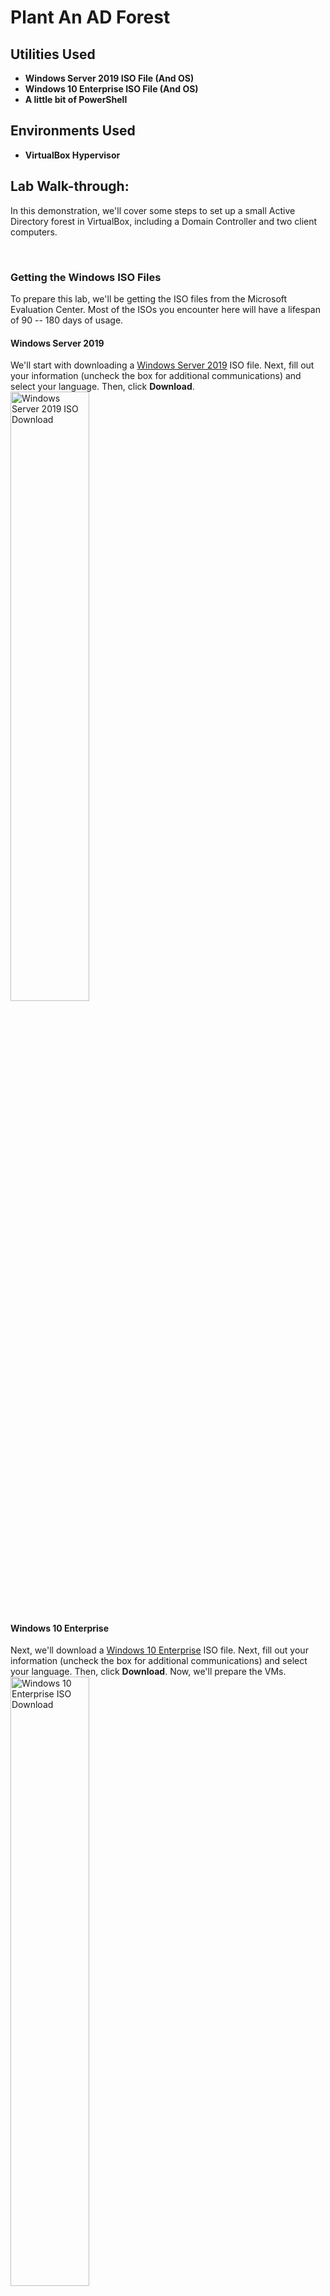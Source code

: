 # Plant An AD Forest
<h2>Utilities Used</h2>

- <b>Windows Server 2019 ISO File (And OS)</b>
- <b>Windows 10 Enterprise ISO File (And OS)</b>
- <b>A little bit of PowerShell</b>

<h2>Environments Used</h2>

- <b>VirtualBox Hypervisor </b>

<h2>Lab Walk-through:</h2>
<p>In this demonstration, we'll cover some steps to set up a small Active Directory forest in VirtualBox, including a Domain Controller and two client computers.</p>
<br />
<h3>Getting the Windows ISO Files</h3>
To prepare this lab, we'll be getting the ISO files from the Microsoft Evaluation Center. Most of the ISOs you encounter here will have a lifespan of 90 -- 180 days of usage.

<h4>Windows Server 2019</h4>
We'll start with downloading a <a href="https://www.microsoft.com/en-us/evalcenter/evaluate-windows-server-2019" target="_blank">Windows Server 2019</a> ISO file. Next, fill out your information (uncheck the box for additional communications) and select your language. Then, click <b>Download</b>.
<br/>
<img src="https://i.imgur.com/7Q18kJ0.png" height="50%" width="50%" alt="Windows Server 2019 ISO Download"/>
<br />
<h4>Windows 10 Enterprise</h4>
Next, we'll download a <a href="https://www.microsoft.com/en-us/evalcenter/evaluate-windows-10-enterprise" target="_blank">Windows 10 Enterprise</a> ISO file. Next, fill out your information (uncheck the box for additional communications) and select your language. Then, click <b>Download</b>. Now, we'll prepare the VMs.
<img src="https://i.imgur.com/B1CGAMt.png" height="50%" width="50%" alt="Windows 10 Enterprise ISO Download"/>
<br />

<h3>Windows Server 2019</h3>
Let's first configure our Windows Server 2019 VM as our domain controller. On our VirtualBox VM Manager, create a new VM by clicking the <b>New VM</b> button. Configure the following:
<br/>
<img src="https://i.imgur.com/q62IZCb.png" height="80%" width="80%" alt="VM Name and OS"/>
<br />
<img src="https://i.imgur.com/30MXVBB.png" height="80%" width="80%" alt="Hardware"/>
<br />
<img src="https://i.imgur.com/hAIh2aX.png" height="80%" width="80%" alt="Virtual Hard disk"/>
<br />
Click <b>Finish</b>, but don't start the VM yet!
<br />
<img src="https://i.imgur.com/3H0FGXs.png" height="50%" width="50%" alt="Network Settings Win Server 2019"/>
<br />
<img src="https://i.imgur.com/xhlKpnr.png" height="80%" width="80%" alt="Win Server 2019  Network Adapters"/>
<br />

<h3>Windows 10 Enterprise Template</h3>
Now, we'll create a new VM and give it a name such as <b><i>Win10EnterpriseTemplate</i></b>.
<br/>
<img src="https://i.imgur.com/5NUCs6B.png" height="80%" width="80%" alt="Create Win10EnterpriseTemplate"/>
<br />
<img src="https://i.imgur.com/qcZ29aP.png" height="80%" width="80%" alt="Hardware"/>
<br />
<img src="https://i.imgur.com/XLLFNp9.png" height="80%" width="80%" alt="Virtual Hard disk"/>
<br />
Again, click <b>Finish</b>, but do not start the VM yet! We'll go to the network settings of the VM.
<br/>
<img src="https://i.imgur.com/z236WTf.png" height="60%" width="60%" alt="Win10Enterprise Network Settings"/>
<br />
<img src="https://i.imgur.com/4EKyJtJ.png" height="80%" width="80%" alt="Win10EnterpriseTemplate Network Adapter"/>
<br />
Make sure to save the settings of the VM and now we'll start the installation of the operating systems.
<br />
<h3>Windows Server 2019</h3>
We'll hover over our newly created Windows Server 2019 VM and double-click to start the VM. Once booting finishes, Choose languge > Click <b>Install Now</b>.
<img src="https://i.imgur.com/Gnh0EGN.png" height="75%" width="75%" alt="Choose Language"/>
<br />
Choose <b>Windows Server 2019 Standard Evaluation (Desktop Experience)</b>
<img src="https://i.imgur.com/e9H4q1x.png" height="75%" width="75%" alt="Choose Standard Evaluation (desktop experience)"/>
<br />
We'll click <b>Next</b> and accept the terms and conditions. Then, we'll choose a <b>Custom</b> installation of Windows.
<br />
<img src="https://i.imgur.com/Zgy0KNX.png" height="75%" width="75%" alt="Custom: Install Windows..."/>
<br />
Click <b>Next</b> and wait for the installation to finish.
<br />
<img src="https://i.imgur.com/iDtp03c.png" height="55%" width="55%" alt="Installing Windows"/>
<br />
Enter a local administrator password and keep it in your records.
<br />
<img src="https://i.imgur.com/YfhVRHt.png" height="75%" width="75%" alt="Customize Settings"/>
<br />
Now, with VirtualBox, we'll click <b>Input</b> > <b>Keyboard</b> > <b>CTRL + ALT + DEL</b> to enter <b>CTRL + ALT + DEL</b> into the VM, and log in with your local Administrator password.
<br />
<img src="https://i.imgur.com/8JxQdlk.png" height="75%" width="75%" alt="Administrator Login"/>
<br />
Now, we'll configure the Server's Network Interface. In my environment, the pfSense DHCP service has been disabled for the AD (Active Directory) lab LAN, because we want the domain controller to act as the DHCP server for the client Windows computers. Therefore, we'll need to manually configure the domain controller.

<br />
To get started, on the Windows Server 2019 VM, we'll right-click the network interface icon and choose <b>Open Network & 
 Internet Settings</b>
 
<br />
<img src="https://i.imgur.com/2DV62M9.png" height="15%" width="15%" alt="Network Interface Icon"/>
<br />
<img src="https://i.imgur.com/pT0crPJ.png" height="35%" width="35%" alt="Open Network & Internet Settings"/>
<br />
Scroll down and choose <b>Change adapter options</b>
<br />
<img src="https://i.imgur.com/Kxz9gZD.png" height="50%" width="50%" alt="Change adapter options"/>
<br />
Right-click the adapter and choose <b>Properties</b>
<br />
<img src="https://i.imgur.com/JfJF1qu.png" height="60%" width="60%" alt="Properties"/>
<br />
Double-click <b>Internet Protocol Version 4 (TCP/IPv4)</b>
<br />
<img src="https://i.imgur.com/qhEDaJG.png" height="80%" width="80%" alt="IPv4"/>
<br />
We'll configure the adapter as follows:
<br />
<img src="https://i.imgur.com/bvM9p9A.png" height="80%" width="80%" alt="Use the following IP address"/>
<br />
So, for the DNS Server...two things:

- First, check with the DNS server running on the domain controller (we'll install it in a bit)
- If the DNS server doesn't know the answer, it will forward the DNS query to the default gateway and pfSense will resolve it


<h3>Rename the Server</h3>
Now we'll rename our Windows Server 2019 by clicking the <b>Start Menu</b> and click <b>Settings</b>
<br />
<img src="https://i.imgur.com/WbiYkia.png" height="40%" width="40%" alt="Settings > System"/>
<br />
<img src="https://i.imgur.com/1lwhOUj.png" height="40%" width="40%" alt="About"/>
<br />
<img src="https://i.imgur.com/YBoIL9J.png" height="40%" width="40%" alt="Rename this PC"/>
<br />
Enter DC1 as the name for the domain controller
<br />
<img src="https://i.imgur.com/R0jMYtX.png" height="75%" width="75%" alt="Rename to DC1"/>
<br />
Choose <b>Restart Now</b>. If a reason is required, choose <b>Other (planned)</b>.

<h3>Take Snapshot of the VM</h3>
In the VirtualBox VM manager, next to the Windows Server 2019 machine, click the menu icon and choose <b>Snapshots</b>.
<br />
<img src="https://i.imgur.com/wkqbEyO.png" height="60%" width="60%" alt="Choose Snapshots"/>
<br />
Click the <b>Take</b> button
<br />
<img src="https://i.imgur.com/pVTeu44.png" height="25%" width="25%" alt="Take button"/>
<br />
We can fill out the Snapshot entry with something like this:
<br />
<img src="https://i.imgur.com/8SjDYYN.png" height="45%" width="45%" alt="Description"/>
<br />
Click <b>OK</b>. Now, we can restore this snapshot any time if we want to roll back to a pre-domain install.

<h3>Configure Domain Services</h3>
Now, we'll reboot our DC1 (Windows Server 2019) VM. Once it is on, click <b>Manage</b> > <b>Add Roles and Features</b>
<br />
<img src="https://i.imgur.com/VQYqYo1.png" height="55%" width="55%" alt="Manage"/>
<br />
Click <b>Next</b> > <b>Next</b> > <b>Next</b> until you reach <b>Server Roles</b>. Check the following boxes:

- <b>Active Directory Domain Services</b>
- <b>DNS Server</b> (so we can resolve the domain controller by DNS name)

<figure>
  <img src="https://i.imgur.com/e4TXHcF.png" alt="Click Add Features" style="width:70%">
  <figcaption>Click Add Features</figcaption>
</figure>
<br />
<br />

<figure>
  <img src="https://i.imgur.com/FKwNcLV.png" alt="Click Add Features" style="width:70%">
  <figcaption>Click Add Features</figcaption>
</figure>

<br />

<br />
Click <b>Next</b> > <b>Install</b>. Wait for the installation to finish and click <b>Close</b>
<br />
<img src="https://i.imgur.com/1KiGLj6.png" height="75%" width="75%" alt="Feature Installation"/>
<br />
<h3>Configure Active Directory Domain Services</h3>
Log back into the domain controller (if you've taken a break) as the local administrator and wait for the Server Manager app to load. On the top ribbon of the Dashboard, click the flag icon with the alert:
<br />
<img src="https://i.imgur.com/dPQMT2a.png" height="20%" width="20%" alt="Flag"/>
<br />
<figure>
  <img src="https://i.imgur.com/ErVyPyZ.png" alt="Click Promote this server to a DC" style="width:50%">
  <figcaption>Click <b>Promote this server to a domain controller</b></figcaption>
</figure>
<br />
<br />
Choose <b>Add a new forest</b> and specify a <b>root domain name</b>. I chose <b>ad.lab</b> as my domain name, but you can choose any other local TLD (e.g., .com, .org, .net). Also, it is best to avoid using <b>.local</b> because that can interfere with multicast traffic.
<br />
<img src="https://i.imgur.com/IZ5JcmE.png" height="60%" width="60%" alt="add a new forest"/>
<br />
Click <b>Next</b>. The default options are fine. Specify a <b>restore password</b>. You can use the same password as the local admin or something different. It doesn't matter. Click <b>Next</b>.
<img src="https://i.imgur.com/21eNC4n.png" height="70%" width="70%" alt="DSRM"/>
<br />
<figure>
  <img src="https://i.imgur.com/7h9ourc.png" alt="DNS delegation" style="width:30%">
  <figcaption>Ignore the message</figcaption>
</figure>
<br />
<br />
Click <b>Next</b> and continue with the defaults
<br />
<img src="https://i.imgur.com/y1EHwNu.png" height="65%" width="65%" alt="Specify the location..."/>
<br />
Looks good. Click <b>Install</b> and wait for it to complete.
<br />
<img src="https://i.imgur.com/tVxnyei.png" height="75%" width="75%" alt="Install"/>
<br />
The server will automatically reboot afterwards. Be patient, it might take a while.
<br />
<img src="https://i.imgur.com/iEU6kYR.png" height="60%" width="60%" alt="rebooting"/>
<br />
<h3>Configure Active Directory Certificate Services</h3>
Active Directory Certificate Services will be installed to enable LDAPs. Log back into the domain controller as the local administrator and wait for the Server Manager application to load. Once it's open, go to <b>Manage > Add Roles and Features</b>.
<br />
<img src="https://i.imgur.com/gr5XxN3.png" height="45%" width="45%" alt="Add Roles and Features"/>
<br />
Click <b>Next</b> > <b>Next</b> > <b>Next</b> > Choose <b>Active Directory Certificate Services</b>
<br />
<figure>
  <img src="https://i.imgur.com/IJ2NdWs.png" alt="DNS delegation" style="width:60%">
  <figcaption>Click <b>Add Features</b></figcaption>
</figure>
<br />
<br />
<br />
Click <b>Next</b> > <b>Next</b> > <b>Next</b> > <b>Next</b>. For AD CS, choose the <b>Certificate Authority</b> role service.
<br />
<img src="https://i.imgur.com/M8rXjmM.png" height="80%" width="80%" alt="Certification Authority"/>
<br />
<img src="https://i.imgur.com/fi3FPXs.png" height="80%" width="80%" alt="View Installation Progress"/>
<br />
Click on the alert icon and click on the text to <b>Configure Active Directory Certificate Services</b>
<br />
<img src="https://i.imgur.com/ImVmtem.png" height="60%" width="60%" alt="Alert"/>
<br />
Click <b>Next</b>, then select the service role to configure. Click <b>Next</b>.
<br />
<img src="https://i.imgur.com/ZvmYyH0.png" height="70%" width="70%" alt="Select Role services to configure"/>
<br />
Choose <b>Enterprise CA</b> and click <b>Next</b>.
<br />
<img src="https://i.imgur.com/kI4kSFc.png" height="70%" width="70%" alt="Enterprise CA"/>
<br />
We're just going to use the default settings. Click <b>Next</b> > <b>Next</b> > <b>Next</b> > <b>Next</b> > <b>Next</b> > <b>Next</b> > <b>Configure</b>

<h3>Configure DNS Forwarders</h3>
The DNS server running on the domain controller will act as a resolver for the ad.lab domain (or whichever local domain you chose). We need a forwarder for any DNS query for which the DNS server does not know the answer. We can use the pfSense default gateway as a downstream DNS server that the domain controller can pass queries to for any unknown hostnames.
<br />

Still on the DC1 VM, open up the Start Menu and search for <b>DNS</b>
